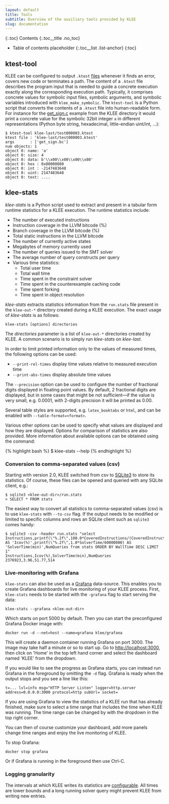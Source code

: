 ```yaml
---
layout: default
title: Tools
subtitle: Overview of the auxiliary tools provided by KLEE
slug: documentation
---
```


{:.toc}
Contents
{:.toc__title .no_toc}
* Table of contents placeholder
{:.toc__list .list-anchor}
{:toc}
 
## ktest-tool

KLEE can be configured to output `.ktest` [files]({{site.baseurl}}/docs/files) whenever it finds an error, covers new code or terminates a path.
The content of a `.ktest` file describes the program input that is needed to guide a concrete execution exactly along the corresponding execution path.
Typically, it comprises concrete values for symbolic input files, symbolic arguments, and symbolic variables introduced with `klee_make_symbolic`.
The `ktest-tool` is a Python script that converts the contents of a `.ktest` file into human-readable form.
For instance for the [get_sign.c](https://github.com/klee/klee/blob/f9aa2a3534ac47e07cd1f8b21bafb784b7a0c6c6/examples/get_sign/get_sign.c#L19) example from the KLEE directory it would print a concrete value for the symbolic 32bit integer `a` in different representations (Python byte string, hexadecimal, little-endian uint/int, ...):
```
$ ktest-tool klee-last/test000003.ktest
ktest file : 'klee-last/test000003.ktest'
args       : ['get_sign.bc']
num objects: 1
object 0: name: 'a'
object 0: size: 4
object 0: data: b'\\x00\\x00\\x00\\x80'
object 0: hex : 0x00000080
object 0: int : -2147483648
object 0: uint: 2147483648
object 0: text: ....
```

## klee-stats

_klee-stats_ is a Python script used to extract and present in a tabular form runtime statistics for a KLEE execution. The runtime statistics include:

* The number of executed instructions
* Instruction coverage in the LLVM bitcode (%)
* Branch coverage in the LLVM bitcode (%)
* Total static instructions in the LLVM bitcode
* The number of currently active states
* Megabytes of memory currently used
* The number of queries issued to the SMT solver
* The average number of query constructs per query
* Various time statistics:
  * Total user time
  * Total wall time
  * Time spent in the constraint solver
  * Time spent in the counterexample caching code
  * Time spent forking
  * Time spent in object resolution

_klee-stats_ extracts statistics information from the `run.stats` file present in the `klee-out-*` directory created during a KLEE execution. The exact usage of _klee-stats_ is as follows:

```
klee-stats [options] directories
```

The _directories_ parameter is a list of `klee-out-*` directories created by KLEE. A common scenario is to simply run _klee-stats_ on _klee-last_.

In order to limit printed information only to the values of measured times, the following options can be used:

* `--print-rel-times` display time values relative to measured execution time
* `--print-abs-times` display absolute time values

The `--precision` option can be used to configure the number of fractional digits displayed in floating point values. By default, 2 fractional digits are displayed, but in some cases that might be not sufficient—if the value is very small, e.g. 0.0001, with 2-digits precision it will be printed as 0.00.

Several table styles are supported, e.g. `latex_booktabs` or `html`, and can be enabled with `--table-format=<format>`.

Various other options can be used to specify what values are displayed and how they are displayed. Options for comparison of statistics are also provided. More information about available options can be obtained using the command:

{% highlight bash %}
$ klee-stats --help
{% endhighlight %}


### Conversion to comma-separated values (csv)

Starting with version 2.0, KLEE switched from csv to [SQLite3](https://www.sqlite.org) to store its statistics.
Of course, these files can be opened and queried with any SQLite client, e.g.:

```
$ sqlite3 <klee-out-dir>/run.stats
> SELECT * FROM stats
```

The easiest way to convert all statistics to comma-separated values (csv) is to use `klee-stats` with `--to-csv` flag.
If the output needs to be modified or limited to specific columns and rows an SQLite client such as `sqlite3` comes handy:

```
$ sqlite3 -csv -header run.stats "select Instructions,printf(\"%.2f\",100.0*CoveredInstructions/(CoveredInstructions+UncoveredInstructions)) AS 'Icov(%)',printf(\"%.2f\",1.0*SolverTime/60000000) AS 'SolverTime(min)',NumQueries from stats ORDER BY WallTime DESC LIMIT 1" 
Instructions,Icov(%),SolverTime(min),NumQueries
2376923,3.96,51.77,514
```


### Live-monitoring with Grafana

`klee-stats` can also be used as a [Grafana](https://grafana.com/) data-source. This enables you to
create Grafana dashboards for live monitoring of your KLEE process. First,
`klee-stats` needs to be started with the `-grafana` flag to start serving the
data:

```
klee-stats --grafana <klee-out-dir>
```

Which starts on port 5000 by default. Then you can start the preconfigured
Grafana Docker image with:

```
docker run -d --net=host --name=grafana klee/grafana
```

This will create a daemon container running Grafana on port 3000. The image may
take half a minute or so to start up. Go to <http://localhost:3000>, then click
on 'Home' in the top left hand corner and select the dashboard named 'KLEE' from
the dropdown.

If you would like to see the progress as Grafana starts, you can instead run
Grafana in the foreground by omitting the ```-d``` flag. Grafana is ready when
the output stops and you see a line like this:
```
t=... lvl=info msg="HTTP Server Listen" logger=http.server address=0.0.0.0:3000 protocol=http subUrl= socket=
```

If you are using Grafana to view the statistics of a KLEE run that has already
finished, make sure to select a time range that includes the time when KLEE was
running. The time range can be changed by with the dropdown in the top right
corner.

You can then of course customize your dashboard, add more panels change time
ranges and enjoy the live monitoring of KLEE.

To stop Grafana:

```
docker stop grafana
```
Or if Grafana is running in the foreground then use Ctrl-C.

### Logging granularity

The intervals at which KLEE writes its statistics are [configurable]({{site.baseurl}}/docs/options/#statistics).
All times are lower bounds and a long running solver query might prevent KLEE from writing new entries.
